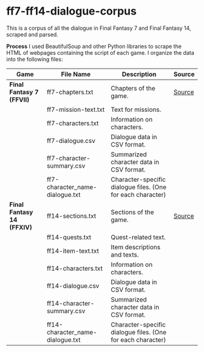 # ff7-ff14-dialogue-corpus
This is a corpus of all the dialogue in Final Fantasy 7 and Final Fantasy 14, scraped and parsed.

**Process**
I used BeautifulSoup and other Python libraries to scrape the HTML of webpages containing the script of each game. I organize the data into the following files:

| Game                        | File Name                          | Description                                                              | Source                                             |
|-----------------------------|------------------------------------|--------------------------------------------------------------------------|----------------------------------------------------|
| **Final Fantasy 7 (FFVII)**  | ff7-chapters.txt                   | Chapters of the game.                                                   | [Source](https://www.yinza.com/Fandom/Script/)    |
|                             | ff7-mission-text.txt              | Text for missions.                                                       |                                                    |
|                             | ff7-characters.txt                | Information on characters.                                               |                                                    |
|                             | ff7-dialogue.csv                  | Dialogue data in CSV format.                                             |                                                    |
|                             | ff7-character-summary.csv         | Summarized character data in CSV format.                                 |                                                    |
|                             | ff7-character_name-dialogue.txt   | Character-specific dialogue files. (One for each character)             |                                                    |
| **Final Fantasy 14 (FFXIV)** | ff14-sections.txt                 | Sections of the game.                                                    | [Source](https://xiv.quest/)                      |
|                             | ff14-quests.txt                   | Quest-related text.                                                      |                                                    |
|                             | ff14-item-text.txt                | Item descriptions and texts.                                             |                                                    |
|                             | ff14-characters.txt               | Information on characters.                                               |                                                    |
|                             | ff14-dialogue.csv                 | Dialogue data in CSV format.                                             |                                                    |
|                             | ff14-character-summary.csv        | Summarized character data in CSV format.                                 |                                                    |
|                             | ff14-character_name-dialogue.txt  | Character-specific dialogue files. (One for each character)             |                                                    |

